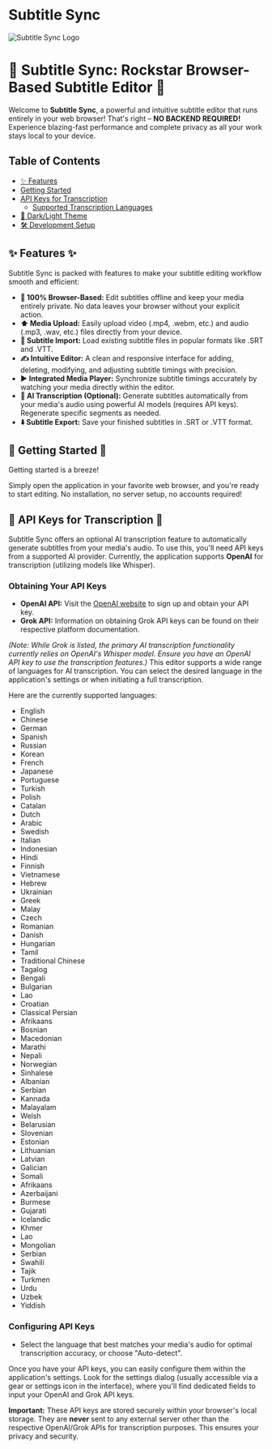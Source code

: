 # Subtitle Sync
![Subtitle Sync Logo](icon-512x512.png)
# 🚀 Subtitle Sync: Rockstar Browser-Based Subtitle Editor 🚀

Welcome to **Subtitle Sync**, a powerful and intuitive subtitle editor that runs entirely in your web browser! That's right – **NO BACKEND REQUIRED!** Experience blazing-fast performance and complete privacy as all your work stays local to your device.

## Table of Contents

*   [✨ Features](#-features-)
*   [Getting Started](#getting-started)
*   [API Keys for Transcription](#api-keys-for-transcription)
    *   [Supported Transcription Languages](#supported-transcription-languages)
*   [🎨 Dark/Light Theme](#-darklight-theme)
*   [🛠️ Development Setup](#️-development-setup-)


## ✨ Features ✨

Subtitle Sync is packed with features to make your subtitle editing workflow smooth and efficient:

*   **🚀 100% Browser-Based:** Edit subtitles offline and keep your media entirely private. No data leaves your browser without your explicit action.
*   **⬆️ Media Upload:** Easily upload video (.mp4, .webm, etc.) and audio (.mp3, .wav, etc.) files directly from your device.
*   **📄 Subtitle Import:** Load existing subtitle files in popular formats like .SRT and .VTT.
*   **✍️ Intuitive Editor:** A clean and responsive interface for adding, deleting, modifying, and adjusting subtitle timings with precision.
*   **▶️ Integrated Media Player:** Synchronize subtitle timings accurately by watching your media directly within the editor.
*   **🧠 AI Transcription (Optional):** Generate subtitles automatically from your media's audio using powerful AI models (requires API keys). Regenerate specific segments as needed.
*   **⬇️ Subtitle Export:** Save your finished subtitles in .SRT or .VTT format.

## 🚀 Getting Started 🚀

Getting started is a breeze!

Simply open the application in your favorite web browser, and you're ready to start editing. No installation, no server setup, no accounts required!

## 🔑 API Keys for Transcription 🔑

Subtitle Sync offers an optional AI transcription feature to automatically generate subtitles from your media's audio. To use this, you'll need API keys from a supported AI provider. Currently, the application supports **OpenAI** for transcription (utilizing models like Whisper).

### Obtaining Your API Keys

*   **OpenAI API:** Visit the [OpenAI website](https://openai.com/) to sign up and obtain your API key.
*   **Grok API:** Information on obtaining Grok API keys can be found on their respective platform documentation.

*(Note: While Grok is listed, the primary AI transcription functionality currently relies on OpenAI's Whisper model. Ensure you have an OpenAI API key to use the transcription features.)*
This editor supports a wide range of languages for AI transcription. You can select the desired language in the application's settings or when initiating a full transcription.

Here are the currently supported languages:

- English
- Chinese
- German
- Spanish
- Russian
- Korean
- French
- Japanese
- Portuguese
- Turkish
- Polish
- Catalan
- Dutch
- Arabic
- Swedish
- Italian
- Indonesian
- Hindi
- Finnish
- Vietnamese
- Hebrew
- Ukrainian
- Greek
- Malay
- Czech
- Romanian
- Danish
- Hungarian
- Tamil
- Traditional Chinese
- Tagalog
- Bengali
- Bulgarian
- Lao
- Croatian
- Classical Persian
- Afrikaans
- Bosnian
- Macedonian
- Marathi
- Nepali
- Norwegian
- Sinhalese
- Albanian
- Serbian
- Kannada
- Malayalam
- Welsh
- Belarusian
- Slovenian
- Estonian
- Lithuanian
- Latvian
- Galician
- Somali
- Afrikaans
- Azerbaijani
- Burmese
- Gujarati
- Icelandic
- Khmer
- Lao
- Mongolian
- Serbian
- Swahili
- Tajik
- Turkmen
- Urdu
- Uzbek
- Yiddish

### Configuring API Keys
- Select the language that best matches your media's audio for optimal transcription accuracy, or choose "Auto-detect".

Once you have your API keys, you can easily configure them within the application's settings. Look for the settings dialog (usually accessible via a gear or settings icon in the interface), where you'll find dedicated fields to input your OpenAI and Grok API keys.

**Important:** These API keys are stored securely within your browser's local storage. They are **never** sent to any external server other than the respective OpenAI/Grok APIs for transcription purposes. This ensures your privacy and security.
